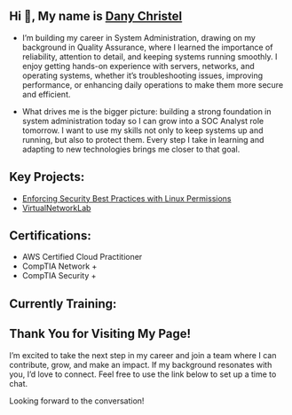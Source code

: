 ## Hi 👋, My name is [Dany Christel ](https://www.linkedin.com/in/dany-christel-qa/)
 -  I’m building my career in System Administration, drawing on my background in Quality Assurance, where I learned the importance of reliability, attention to detail, and keeping systems running smoothly. I enjoy getting hands-on experience with servers, networks, and operating systems, whether it’s troubleshooting issues, improving performance, or enhancing daily operations to make them more secure and efficient.

 -  What drives me is the bigger picture: building a strong foundation in system administration today so I can grow into a SOC Analyst role tomorrow. I want to use my skills not only to keep systems up and running, but also to protect them. Every step I take in learning and adapting to new technologies brings me closer to that goal.

## Key Projects:
- [Enforcing Security Best Practices with Linux Permissions](https://github.com/Danychr1/Enforcing-Security-Best-Practices-with-Linux-Permissions/blob/main/README.md)
- [VirtualNetworkLab](https://github.com/Danychr1/VirtualNetworkLab/blob/main/README.md)

## Certifications: 
- AWS Certified Cloud Practitioner
- CompTIA Network +
- CompTIA Security +

## Currently Training:


## Thank You for Visiting My Page!
I’m excited to take the next step in my career and join a team where I can contribute, grow, and make an impact. If my background resonates with you, I’d love to connect. Feel free to use the link below to set up a time to chat. 

Looking forward to the conversation!




